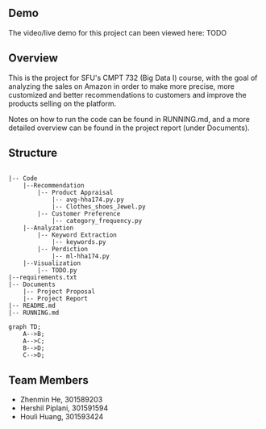 ## Demo

The video/live demo for this project can been viewed here: 
TODO

## Overview

This is the project for SFU's CMPT 732 (Big Data I) course, with the goal of analyzing the sales on Amazon in order to make more precise, more
customized and better recommendations to customers and improve the products selling on the platform. 

Notes on how to run the code can be found in RUNNING.md, and a more detailed overview can be found in the project report (under Documents).

## Structure

```

|-- Code
    |--Recommendation
        |-- Product Appraisal
            |-- avg-hha174.py.py
            |-- Clothes_shoes_Jewel.py
        |-- Customer Preference
            |-- category_frequency.py
    |--Analyzation
        |-- Keyword Extraction
            |-- keywords.py
        |-- Perdiction
            |-- ml-hha174.py 
    |--Visualization
        |-- TODO.py
|--requirements.txt
|-- Documents
    |-- Project Proposal
    |-- Project Report
|-- README.md
|-- RUNNING.md
```

``` mermaid
graph TD;
    A-->B;
    A-->C;
    B-->D;
    C-->D;
```

## Team Members

- Zhenmin He, 301589203
- Hershil Piplani, 301591594
- Houli Huang, 301593424
